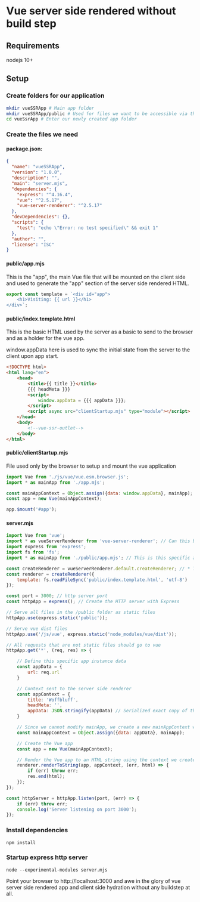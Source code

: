 # Vue server side rendered without build step

## Requirements

nodejs 10+

## Setup

### Create folders for our application

```bash
mkdir vueSSRApp # Main app folder
mkdir vueSSRApp/public # Used for files we want to be accessible via the browser
cd vueSsrApp # Enter our newly created app folder
```

### Create the files we need

#### package.json:

```json
{
  "name": "vueSSRApp",
  "version": "1.0.0",
  "description": "",
  "main": "server.mjs",
  "dependencies": {
    "express": "^4.16.4",
    "vue": "^2.5.17",
    "vue-server-renderer": "^2.5.17"
  },
  "devDependencies": {},
  "scripts": {
    "test": "echo \"Error: no test specified\" && exit 1"
  },
  "author": "",
  "license": "ISC"
}
```

#### public/app.mjs

This is the "app", the main Vue file that will be mounted on the client side and used to generate the "app" section of the server side rendered HTML.

```javascript
export const template = `<div id="app">
	<h1>Visiting: {{ url }}</h1>
</div>`;
```

#### public/index.template.html

This is the basic HTML used by the server as a basic to send to the browser and as a holder for the vue app.

window.appData here is used to sync the initial state from the server to the client upon app start.

```html
<!DOCTYPE html>
<html lang="en">
	<head>
		<title>{{ title }}</title>
		{{{ headMeta }}}
		<script>
			window.appData = {{{ appData }}};
		</script>
		<script async src="clientStartup.mjs" type="module"></script>
	</head>
	<body>
		<!--vue-ssr-outlet-->
	</body>
</html>
```

#### public/clientStartup.mjs

File used only by the browser to setup and mount the vue application

```javascript
import Vue from './js/vue/vue.esm.browser.js';
import * as mainApp from './app.mjs';

const mainAppContext = Object.assign({data: window.appData}, mainApp);
const app = new Vue(mainAppContext);

app.$mount('#app');
```

#### server.mjs

```javascript
import Vue from 'vue';
import * as vueServerRenderer from 'vue-server-renderer'; // Can this be done in a more clean way? *
import express from 'express';
import fs from 'fs';
import * as mainApp from './public/app.mjs'; // This is this specific applications main application, same on client and server

const createRenderer = vueServerRenderer.default.createRenderer; // * To get this
const renderer = createRenderer({
	template: fs.readFileSync('public/index.template.html', 'utf-8')
});

const port = 3000; // http server port
const httpApp = express(); // Create the HTTP server with Express

// Serve all files in the /public folder as static files
httpApp.use(express.static('public'));

// Serve vue dist files
httpApp.use('/js/vue', express.static('node_modules/vue/dist'));

// All requests that are not static files should go to vue
httpApp.get('*', (req, res) => {

	// Define this specific app instance data
	const appData = {
		url: req.url
	}

	// Context sent to the server side renderer
	const appContext = {
		title: 'Woffbluff',
		headMeta: '',
		appData: JSON.stringify(appData) // Serialized exact copy of the appData so we can hydrate correctly on the client side
	}

	// Since we cannot modify mainApp, we create a new mainAppContext with our custom instance data for this specific request
	const mainAppContext = Object.assign({data: appData}, mainApp);

	// Create the Vue app
	const app = new Vue(mainAppContext);

	// Render the Vue app to an HTML string using the context we created earlier
	renderer.renderToString(app, appContext, (err, html) => {
		if (err) throw err;
		res.end(html);
	});
});

const httpServer = httpApp.listen(port, (err) => {
	if (err) throw err;
	console.log('Server listening on port 3000');
});
```

### Install dependencies

    npm install

### Startup express http server

    node --experimental-modules server.mjs

Point your browser to http://localhost:3000 and awe in the glory of vue server side rendered app and client side hydration without any buildstep at all.
